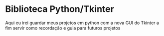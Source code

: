 # Biblioteca Python/Tkinter
Aqui eu irei guardar meus projetos em python com a nova GUI do Tkinter a fim servir como recordação e guia para futuros projetos
